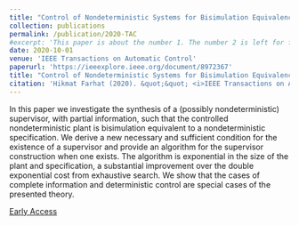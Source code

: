 ```yaml
---
title: "Control of Nondeterministic Systems for Bisimulation Equivalence Under Partial Information"
collection: publications
permalink: /publication/2020-TAC
#excerpt: 'This paper is about the number 1. The number 2 is left for future work.'
date: 2020-10-01
venue: 'IEEE Transactions on Automatic Control'
paperurl: 'https://ieeexplore.ieee.org/document/8972367'
title: "Control of Nondeterministic Systems for Bisimulation Equivalence Under Partial Information"
citation: 'Hikmat Farhat (2020). &quot;&quot; <i>IEEE Transactions on Automatic Control</i>.'
---
```

In this paper we investigate the synthesis of a (possibly nondeterministic) supervisor, 
with partial information, such that the controlled nondeterministic plant is bisimulation 
equivalent to a nondeterministic specification. We derive a new necessary and sufficient 
condition for the existence of a supervisor and provide an algorithm for the supervisor 
construction when one exists. The algorithm is exponential in the size of the plant and specification, a substantial improvement over the double exponential cost from exhaustive
search. We show that the cases of complete information and deterministic control are special cases of the presented theory.

[Early Access](https://ieeexplore.ieee.org/document/8972367)

